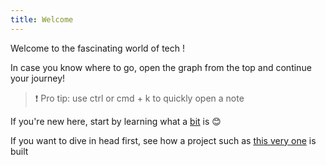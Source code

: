 ```yaml
---
title: Welcome
---
```

Welcome to the fascinating world of tech !

In case you know where to go, open the graph from the top and continue your journey!
> ❗ Pro tip: use ctrl or cmd + k to quickly open a note

If you're new here, start by learning what a [bit](./bit.md) is 😊

If you want to dive in head first, see how a project such as [this very one](./azubinomicon.md) is built
